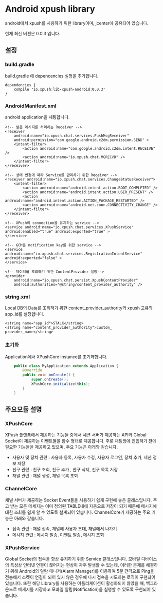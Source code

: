 Android xpush library
=============

android에서 xpush를 사용하기 위한 library이며, jcenter에 공유되어 있습니다.

현재 최신 버젼은 0.0.3 입니다.

## 설정

### build.gradle

build.gradle 에 depencencies 설정을 추가합니다. 

	dependencies {
	    compile 'io.xpush:lib-xpush-android:0.0.3'
	}


### AndroidManifest.xml

android application을 세팅합니다.

	<!-- 받은 메시지를 처리하는 Receiver -->
	<receiver
	    android:name="io.xpush.chat.services.PushMsgReceiver"
	    android:permission="com.google.android.c2dm.permission.SEND" >
	    <intent-filter>
	        <action android:name="com.google.android.c2dm.intent.RECEIVE" />
	        <action android:name="io.xpush.chat.MGRECVD" />
	    </intent-filter>
	</receiver>

	<!-- 상태 변경에 따라 Service를 관리하기 위한 Receiver -->
	<receiver android:name="io.xpush.chat.services.ChangeStatusReceiver">
	    <intent-filter>
	        <action android:name="android.intent.action.BOOT_COMPLETED" />
	        <action android:name="android.intent.action.USER_PRESENT" />
	        <action android:name="android.intent.action.ACTION_PACKAGE_RESTARTED" />
	        <action android:name="android.net.conn.CONNECTIVITY_CHANGE" />
	    </intent-filter>
	</receiver>

	<!-- XPush의 connection을 유지하는 service -->
	<service android:name="io.xpush.chat.services.XPushService" android:enabled="true" android:exported="true" >
	</service>

	<!-- GCM을 notification key를 위한 service -->
	<service android:name="io.xpush.chat.services.RegistrationIntentService" android:exported="false" >
	</service>

	<!-- 데이터를 조회하기 위한 ContentProvider 설정-->
	<provider
    	android:name="io.xpush.chat.persist.XpushContentProvider"
    	android:authorities="@string/content_provider_authority" />

### string.xml

Local DB의 Data를 조회하기 위한 content_provider_authority와 xpush 고유의 app_id를 설정합니다.

	<string name="app_id">STALK</string>
    <string name="content_provider_authority">custom_ provider_name</string>   

### 초기화

Application에서 XPushCore instance를 초기화합니다.

```java
	public class MyApplication extends Application {
	    @Override
	    public void onCreate() {
	        super.onCreate();
	        XPushCore.initialize(this);     
	    }
	}
```

## 주요모듈 설명

### XPushCore

XPush 플랫폼에서 제공하는 기능들 중에서 세션 서버가 제공하는 API와 Global Socket이 제공하는 이벤트들을 함수 형태로 제공합니다. 주로 채팅방에 진입하기 전에 필요한 기능들을 제공하고 있으며, 주요 기능은 아래와 같습니다.

- 사용자 및 장치 관련 :  사용자 등록, 사용자 수정, 사용자 로그인, 장치 추가, 세션 정보 저장
- 친구 관련 : 친구 조회, 친구 추가 , 친구 삭제, 친구 목록 저장
- 채널 관련 : 채널 생성, 채널 목록 조회

### ChannelCore

채널 서버가 제공하는 Socket Event들을 사용하기 쉽게 구현해 놓은 클래스입니다. 주고 받는 모든 메세지는 이미 정의된 TABLE내에 자동으로 저장이 되기 때문에 메시지에 대한 조회를 쉽게 할 수 있도록 설계되어 있습니다. ChannelCore가 제공하는 주요 기능은 아래와 같습니다.

- 접속 관련 : 채널 접속, 채널에 사용자 초대, 채널에서 나가기
- 메시지 관련 : 메시지 발송, 이벤트 발송, 메시지 조회

### XPushService

Global Socket의 접속을 항상 유지하기 위한 Service 클래스입니다. 모바일 디바이스의 특성상 인터넷 연결이 끊어지는 현상이 자주 발생할 수 있는데, 이러한 문제를 해결하기 위해 Android의 알람 매니저(Alarm Manager)를 이용하여 5분 간격으로 Ping을 전송해서 소켓이 연결이 되어 있지 않은 경우에 다시 접속을 시도하는 로직이 구현되어 있습니다. 또한 해당 Library를 사용하는 어플리케이션이 활성화되지 않았을 때, 백그라운드로 메세지를 저장하고 모바일 알림(Notification)을 실행할 수 있도록 구현되어 있습니다.